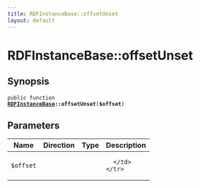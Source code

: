 ```yaml
---
title: RDFInstanceBase::offsetUnset
layout: default
---
```


# RDFInstanceBase::offsetUnset

## Synopsis

<code>public function <b><a href="RDFInstanceBase">RDFInstanceBase</a>::offsetUnset</b>(<b>$offset</b>)</code>

## Parameters

<table>
  <thead>
    <tr>
      <th>Name</th>
      <th>Direction</th>
      <th>Type</th>
      <th>Description</th>
    </tr>
  </thead>
  <tbody>
    <tr>
      <td><code>$offset</code>
      <td><i></i></td>
      <td></td>
      <td>

      </td>
    </tr>
  </tbody>
</table>

